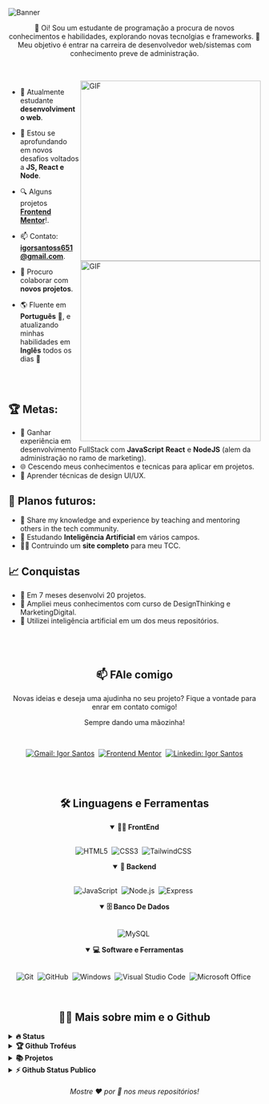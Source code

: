 <!-- Banner 20232A -->
![Banner](https://github.com/IguSantos/IguSantos/assets/105032129/cee574bb-3598-4786-9143-d713546c9d75)

<p align="center">
👋 Oi! Sou um estudante de programação a procura de novos conhecimentos e habilidades, explorando novas tecnolgias e frameworks. 🚀 Meu objetivo é entrar na carreira de desenvolvedor web/sistemas com conhecimento preve de administração.
</p>	

##

<br>

<!--- Web illustrations by Storyset ( https://storyset.com/web ) --->
<img align="right" alt="GIF" src="https://user-images.githubusercontent.com/90595158/224520261-cac35362-4a70-4108-85c8-260ac8e0b0bd.svg#gh-dark-mode-only" width="360px"/>
<img align="right" alt="GIF" src="https://user-images.githubusercontent.com/90595158/224520109-e00b8f1e-08c9-4316-9920-ea4e88701a61.svg#gh-light-mode-only" width="360px"/>

- 🔭 Atualmente estudante **desenvolvimento web**.

- 🌱 Estou se aprofundando em novos desafios voltados a **JS, React e Node**.

- 🔍 Alguns projetos [**Frontend Mentor**](https://www.frontendmentor.io/profile/IguSantos)!.

- 📫 Contato: **igorsantoss651@gmail.com**.

- 👯 Procuro colaborar com **novos projetos**.

- 🌎 Fluente em **Português** 📖, e atualizando minhas habilidades em **Inglês** todos os dias 🌟


<br>
<br>

## 🏆 Metas:

- 🚀 Ganhar experiência em desenvolvimento FullStack com **JavaScript** **React** e **NodeJS** (alem da administração no ramo de marketing).
- 🌐 Cescendo meus conhecimentos e tecnicas para aplicar em projetos.
- 🎨 Aprender técnicas de design UI/UX.

## 🚀 Planos futuros:

- 🌟 Share my knowledge and experience by teaching and mentoring others in the tech community.
- 🧠 Estudando **Inteligência Artificial** em vários campos.
- 👩‍💻 Contruindo um **site completo** para meu TCC.

## 📈 Conquistas

- 🎉 Em 7 meses desenvolvi 20 projetos.
- 🤝 Ampliei meus conhecimentos com curso de DesignThinking e MarketingDigital.
- 🤖 Utilizei inteligência artificial em um dos meus repositórios.

#

<br>

<h2 align="center">📫 FAle comigo</h2>

<p align="center">
Novas ideias e deseja uma ajudinha no seu projeto? Fique a vontade para enrar em contato comigo!
</p>

<p align="center">
Sempre dando uma mãozinha!
</p>
<br />

<div align = "center">
    
[![Gmail: Igor Santos](https://img.shields.io/badge/-gmail-red?style=for-the-badge&logo=Gmail&logoColor=white&link=mailto:igorsantoss651@gmail.com)](mailto:igorsantoss651@gmail.com)&nbsp;
[![Frontend Mentor](https://img.shields.io/badge/-Frontend%20Mentor-5F3DC4?style=for-the-badge&logo=FrontendMentor&logoColor=white&link=https://www.frontendmentor.io/profile/IguSantos)](https://www.frontendmentor.io/profile/IguSantos)&nbsp;
[![Linkedin: Igor Santos](https://img.shields.io/badge/-linkedin-blue?style=for-the-badge&logo=Linkedin&logoColor=white&link=https://www.linkedin.com/in/igor-santos-6317b3251)](https://www.linkedin.com/in/igor-santos-6317b3251/)
<br>
  
</div>

<br>

</div>
<br>



<div align = "center">

<h2 align="center">🛠️ Linguagens e Ferramentas</h2>

<details open>
<summary><b>🏄‍♂️ FrontEnd</b></summary>
<br>
  
![HTML5](https://img.shields.io/badge/-HTML5-E34F26?style=for-the-badge&logo=html5&logoColor=white)&nbsp;
![CSS3](https://img.shields.io/badge/-CSS3-1572B6?style=for-the-badge&logo=css3)&nbsp;
![TailwindCSS](https://img.shields.io/badge/-Tailwind_CSS-38B2AC?style=for-the-badge&logo=tailwind-css&logoColor=white)&nbsp;
</details>

<details open>
<summary><b>🧰 Backend</b></summary>
<br>

![JavaScript](https://img.shields.io/badge/Javascript-F7DF1E.svg?style=for-the-badge&logo=javascript&logoColor=black)&nbsp;
![Node.js](https://img.shields.io/badge/node.js-339933.svg?style=for-the-badge&logo=nodedotjs&logoColor=white)&nbsp;
![Express](https://img.shields.io/badge/express-000000.svg?style=for-the-badge&logo=express&logoColor=white)&nbsp;
</details>

<details open>
<summary><b>🗄️ Banco De Dados</b></summary>
<br>

![MySQL](https://img.shields.io/badge/-MySQL-00000F?style=for-the-badge&logo=mysql)&nbsp;
</details>

<details open>
<summary><b>💻 Software e Ferramentas</b></summary>
<br>

![Git](https://img.shields.io/badge/-Git-F05032?style=for-the-badge&logo=git&logoColor=white)&nbsp;
![GitHub](https://img.shields.io/badge/-GitHub-181717?style=for-the-badge&logo=github)&nbsp;
![Windows](https://img.shields.io/badge/-Windows-1262be?style=for-the-badge&logo=windows&logoColor=white)&nbsp;
![Visual Studio Code](https://img.shields.io/badge/-VSCODE-007ACC?style=for-the-badge&&logo=visual-studio-code&logoColor=white)&nbsp;
![Microsoft Office](https://img.shields.io/badge/-MS%20Office-D83B01?style=for-the-badge&logo=microsoft-office&logoColor=white)&nbsp;
</details>

</div>


<br>

<h2 align="center">👨‍💻 Mais sobre mim e o Github</h2>


<details>
<summary><b>🔥 Status </b></summary>
<br>
<p align="center">
<img src="http://github-readme-streak-stats.herokuapp.com?user=IguSantos&theme=radical&hide_border=true" alt="" width="390"/>
</p>
</details>

<details>
<summary><b>🏆 Github Troféus </b></summary>
<br>
<p align="center">
<img src="https://github-profile-trophy.vercel.app/?username=IguSantos&theme=discord" alt="" />
</p>
</details>

<details>
<summary><b>📚 Projetos</b></summary>
<br>
<p align="left">
<!-- BLOG-POST-LIST:START -->
<a href="https://github.com/IguSantos/HollowKnight-Wiki"><img width="320" src="https://github-readme-stats.vercel.app/api/pin/?username=IguSantos&repo=HollowKnight-Wiki&theme=react&bg_color=161B22&title_color=58A6FF&hide_border=true&icon_color=F8D866&show_icons=false&show_description=false%22%20"></a>
<a href="https://github.com/IguSantos/GameHorrer-LandingPage"><img width="320" src="https://github-readme-stats.vercel.app/api/pin/?username=IguSantos&repo=GameHorrer-LandingPage&theme=react&bg_color=161B22&title_color=58A6FF&hide_border=true&icon_color=F8D866&show_icons=false&show_description=false%22%20"></a>
<a href="https://github.com/IguSantos/Age-Calculator"><img width="320" src="https://github-readme-stats.vercel.app/api/pin/?username=IguSantos&repo=Age-Calculator&theme=react&bg_color=161B22&title_color=58A6FF&hide_border=true&icon_color=F8D866&show_icons=false&show_description=false%22%20"></a>
<a href="https://github.com/IguSantos/Memory-Game"><img width="320" src="https://github-readme-stats.vercel.app/api/pin/?username=IguSantos&repo=Memory-Game&theme=react&bg_color=161B22&title_color=58A6FF&hide_border=true&icon_color=F8D866&show_icons=false&show_description=false%22%20"></a>

<!-- BLOG-POST-LIST:END -->
</p>
</details>

<details>
<summary><b>⚡ Github Status Publico</b></summary>
<br>
<p align="center">
<img src="https://github-readme-stats.vercel.app/api?username=IguSantos&show_icons=true&theme=radical&count_private=true" width="420"/>&nbsp;<img src="https://github-readme-stats.vercel.app/api/top-langs/?username=IguSantos&layout=compact&theme=radical" height="165">
</p>
</details>
  
  
<h6 align="center">Mostre ❤️ por 🌟 nos meus repositórios!</h6>
